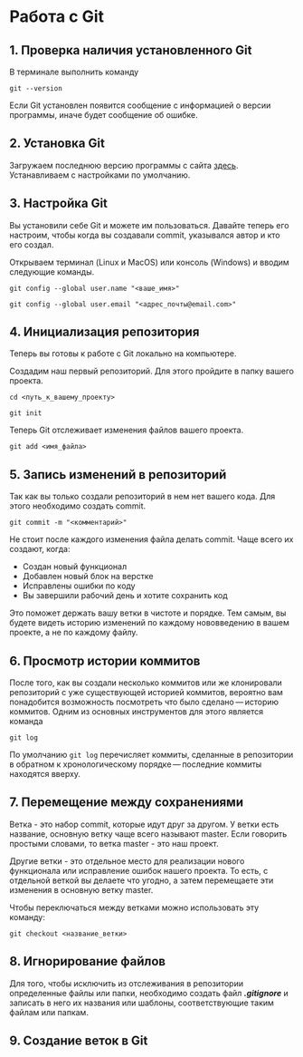 # Работа с Git
## 1. Проверка наличия установленного Git
В терминале выполнить команду 
```
git --version
```
Если Git установлен появится сообщение с информацией о версии программы, иначе будет сообщение об ошибке.

## 2. Установка Git
Загружаем последнюю версию программы с сайта [здесь](https://git-scm.com/downloads). Устанавливаем с настройками по умолчанию.

## 3. Настройка Git
Вы установили себе Git и можете им пользоваться. Давайте теперь его настроим, чтобы когда вы создавали commit, указывался автор и кто его создал.

Открываем терминал (Linux и MacOS) или консоль (Windows) и вводим следующие команды.
```
git config --global user.name "<ваше_имя>"

git config --global user.email "<адрес_почты@email.com>"
```

## 4. Инициализация репозитория
Теперь вы готовы к работе с Git локально на компьютере.

Создадим наш первый репозиторий. Для этого пройдите в папку вашего проекта.

```
cd <путь_к_вашему_проекту>

git init
```
Теперь Git отслеживает изменения файлов вашего проекта.

```
git add <имя_файла> 
```

## 5. Запись изменений в репозиторий
Так как вы только создали репозиторий в нем нет вашего кода. Для этого необходимо создать commit.

```
git commit -m "<комментарий>"
```
Не стоит после каждого изменения файла делать commit. Чаще всего их создают, когда:

* Создан новый функционал
* Добавлен новый блок на верстке
* Исправлены ошибки по коду
* Вы завершили рабочий день и хотите сохранить код

Это поможет держать вашу ветки в чистоте и порядке. Тем самым, вы будете видеть историю изменений по каждому нововведению в вашем проекте, а не по каждому файлу.

## 6. Просмотр истории коммитов
После того, как вы создали несколько коммитов или же клонировали репозиторий с уже существующей историей коммитов, вероятно вам понадобится возможность посмотреть что было сделано — историю коммитов. Одним из основных инструментов для этого является команда 
```
git log
```
По умолчанию `git log` перечисляет коммиты, сделанные в репозитории в обратном к хронологическому порядке — последние коммиты находятся вверху.

## 7. Перемещение между сохранениями
Ветка - это набор commit, которые идут друг за другом. У ветки есть название, основную ветку чаще всего называют master. Если говорить простыми словами, то ветка master - это наш проект.

Другие ветки - это отдельное место для реализации нового функционала или исправление ошибок нашего проекта. То есть, с отдельной веткой вы делаете что угодно, а затем перемещаете эти изменения в основную ветку master.

Чтобы переключаться между ветками можно использовать эту команду:
```
git checkout <название_ветки>
```

## 8. Игнорирование файлов
Для того, чтобы исключить из отслеживания в репозитории определенные файлы или папки, необходимо создать файл ***.gitignore*** и записать в него их названия или шаблоны, соответствующие таким файлам или папкам.

## 9. Создание веток в Git
